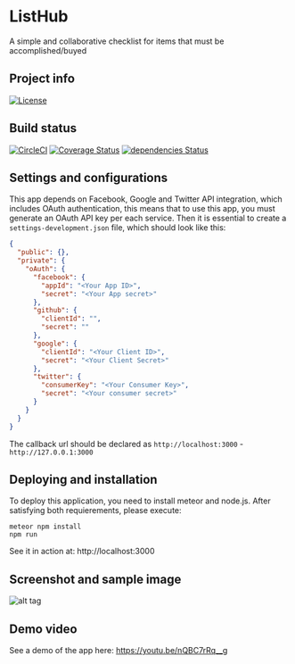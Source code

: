 # ListHub
A simple and collaborative checklist for items that must be accomplished/buyed

## Project info
[![License](https://img.shields.io/badge/license-MIT-blue.svg)](./LICENSE)

## Build status
[![CircleCI](https://circleci.com/gh/Llamatech/listify.svg?style=svg)](https://circleci.com/gh/Llamatech/listify)
[![Coverage Status](https://coveralls.io/repos/github/Llamatech/listify/badge.svg?branch=master)](https://coveralls.io/github/Llamatech/listify?branch=master)
[![dependencies Status](https://david-dm.org/Llamatech/listify/status.svg)](https://david-dm.org/Llamatech/listify)

## Settings and configurations
This app depends on Facebook, Google and Twitter API integration, which includes OAuth authentication, this means that to use this app, you must
generate an OAuth API key per each service. Then it is essential to create a ``settings-development.json``
file, which should look like this:
```json
{
  "public": {},
  "private": {
    "oAuth": {
      "facebook": {
        "appId": "<Your App ID>",
        "secret": "<Your App secret>"
      },
      "github": {
        "clientId": "",
        "secret": ""
      },
      "google": {
        "clientId": "<Your Client ID>",
        "secret": "<Your Client Secret>"
      },
      "twitter": {
        "consumerKey": "<Your Consumer Key>",
        "secret": "<Your consumer secret>"
      }
    }
  }
}
```
The callback url should be declared as ``http://localhost:3000`` - ``http://127.0.0.1:3000``

## Deploying and installation
To deploy this application, you need to install meteor and node.js. After satisfying both requierements, please execute:
```
meteor npm install
npm run
```
See it in action at: http://localhost:3000

## Screenshot and sample image
![alt tag](https://68.media.tumblr.com/4c966908939ea605f78cb0ea6041b5a5/tumblr_oqjvf7lbXf1tsf799o1_1280.png)

## Demo video
See a demo of the app here: https://youtu.be/nQBC7rRq__g

